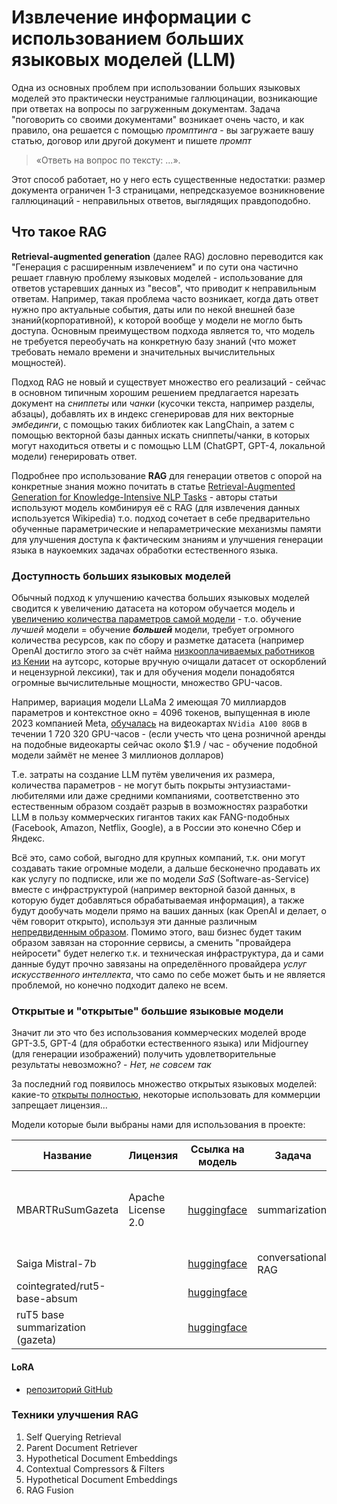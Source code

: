 # Извлечение информации с использованием больших языковых моделей (LLM)

Одна из основных проблем при использовании больших языковых моделей это практически неустранимые галлюцинации, возникающие при ответах на вопросы по загруженным документам. Задача "поговорить со своими документами" возникает очень часто, и как правило, она решается с помощью *промптинга* - вы загружаете вашу статью, договор или другой документ и пишете *промпт*

> «Ответь на вопрос по тексту: ...».

Этот способ работает, но у него есть существенные недостатки: размер документа ограничен 1-3 страницами, непредсказуемое возникновение галлюцинаций - неправильных ответов, выглядящих правдоподобно.

## Что такое RAG

**Retrieval-augmented generation** (далее RAG) дословно переводится как "Генерация с расширенным извлечением" и по сути она частично решает главную проблему языковых моделей - использование для ответов устаревших данных из "весов", что приводит к неправильным ответам. Например, такая проблема часто возникает, когда дать ответ нужно про актуальные события, даты или по некой внешней базе знаний(корпоративной), к которой вообще у модели не могло быть доступа. Основным преимуществом подхода является то, что модель не требуется переобучать на конкретную базу знаний (что может требовать немало времени и значительных вычислительных мощностей).

Подход RAG не новый и существует множество его реализаций - сейчас в основном типичным хорошим решением предлагается нарезать документ на *сниппеты* или *чанки* (кусочки текста, например разделы, абзацы), добавлять их в индекс сгенерировав для них векторные *эмбединги*, с помощью таких библиотек как LangChain, а затем с помощью векторной базы данных искать сниппеты/чанки, в которых могут находиться ответы и с помощью LLM (ChatGPT, GPT-4, локальной модели) генерировать ответ.

Подробнее про использование **RAG** для генерации ответов с опорой на конкретные знания можно почитать в статье [Retrieval-Augmented Generation for Knowledge-Intensive NLP Tasks](https://arxiv.org/pdf/2005.11401.pdf) - авторы статьи используют модель комбинируя её с RAG (для извлечения данных используется Wikipedia) т.о. подход сочетает в себе предварительно обученные параметрические и непараметрические механизмы памяти для улучшения доступа к фактическим знаниям и улучшения генерации языка в наукоемких задачах обработки естественного языка.

### Доступность больших языковых моделей

Обычный подход к улучшению качества больших языковых моделей сводится к увеличению датасета на котором обучается модель и <ins>увеличению количества параметров самой модели</ins> - т.о. обучение *лучшей* модели = обучение ***большей*** модели, требует огромного количества ресурсов, как по сбору и разметке датасета (например OpenAI достигло этого за счёт найма [низкооплачиваемых работников из Кении](https://time.com/6247678/openai-chatgpt-kenya-workers/) на аутсорс, которые вручную очищали датасет от оскорблений и нецензурной лексики), так и для обучения модели понадобятся огромные вычислительные мощности, множество GPU-часов.

Например, вариация модели LLaMa 2 имеющая 70 миллиардов параметров и контекстное окно = 4096 токенов, выпущенная в июле 2023 компанией Meta, [обучалась](https://github.com/facebookresearch/llama/blob/main/MODEL_CARD.md#hardware-and-software) на видеокартах `NVidia A100 80GB` в течении 1 720 320 GPU-часов - (если учесть что цена розничной аренды на подобные видеокарты сейчас около $1.9 / час - обучение подобной модели займёт не менее 3 миллионов долларов)

Т.е. затраты на создание LLM путём увеличения их размера, количества параметров - не могут быть покрыты энтузиастами-любителями или даже средними компаниями, соответственно это естественным образом создаёт разрыв в возможностях разработки LLM в пользу коммерческих гигантов таких как FANG-подобных (Facebook, Amazon, Netflix, Google), а в России это конечно Сбер и Яндекс.

Всё это, само собой, выгодно для крупных компаний, т.к. они могут создавать такие огромные модели, а дальше бесконечно продавать их как услугу по подписке, или же по модели *SaS* (Software-as-Service) вместе с инфраструктурой (например векторной базой данных, в которую будет добавляться обрабатываемая информация), а также будут дообучать модели прямо на ваших данных (как OpenAI и делает, о чём говорит открыто), используя эти данные различным [непредвиденным образом](https://www.forbes.com/sites/siladityaray/2023/05/02/samsung-bans-chatgpt-and-other-chatbots-for-employees-after-sensitive-code-leak). Помимо этого, ваш бизнес будет таким образом завязан на сторонние сервисы, а сменить "провайдера нейросети" будет нелегко т.к. и техническая инфраструктура, да и сами данные будут прочно завязаны на определённого провайдера *услуг искусственного интеллекта*, что само по себе может быть и не является проблемой, но конечно подходит далеко не всем.

### Открытые и "открытые" большие языковые модели

Значит ли это что без использования коммерческих моделей вроде GPT-3.5, GPT-4 (для обработки естественного языка) или Midjourney (для генерации изображений) получить удовлетворительные результаты невозможно? - *Нет, не совсем так*

За последний год появилось множество открытых языковых моделей: какие-то [открыты полностью](https://github.com/eugeneyan/open-llms), некоторые использовать для коммерции запрещает лицензия...

Модели которые были выбраны нами для использования в проекте:

| Название                         | Лицензия           | Ссылка на модель                                                      | Задача              | Комментарий                                             |
|----------------------------------|--------------------|-----------------------------------------------------------------------|---------------------|---------------------------------------------------------|
| MBARTRuSumGazeta                 | Apache License 2.0 | [huggingface](https://huggingface.co/IlyaGusev/mbart_ru_sum_gazeta)   | summarization       | лучшая открытая модель из существующих для суммаризации |
| Saiga Mistral-7b                 |                    | [huggingface](https://huggingface.co/IlyaGusev/saiga_mistral_7b_lora) | conversational, RAG |                                                         |
| cointegrated/rut5-base-absum     |                    | [huggingface](https://huggingface.co/cointegrated/rut5-base-absum)    |                     |                                                         |
| ruT5 base summarization (gazeta) |                    | [huggingface](https://huggingface.co/IlyaGusev/rut5_base_sum_gazeta)  |                     |                                                         |

#### LoRA

- [репозиторий GitHub](https://github.com/microsoft/LoRA)

### Техники улучшения RAG

1. Self Querying Retrieval
2. Parent Document Retriever
3. Hypothetical Document Embeddings
4. Contextual Compressors & Filters
5. Hypothetical Document Embeddings
6. RAG Fusion
